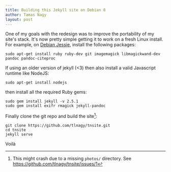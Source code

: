 ```yaml
---
title: Building this Jekyll site on Debian 8
author: Tamas Nagy
layout: post
---
```


One of my goals with the redesign was to improve the portability of my
site's stack. It's now pretty simple getting it to work on a fresh Linux
install. For example, on [Debian Jessie](https://debian.org), install the
following packages:

``` 
sudo apt-get install ruby ruby-dev git imagemagick libmagickwand-dev pandoc pandoc-citeproc
```

If using an older version of jekyll (<3) then also install a valid
Javascript runtime like NodeJS:

```
sudo apt-get install nodejs
```

then install all the required Ruby gems:

```
sudo gem install jekyll -v 2.5.1
sudo gem install exifr rmagick jekyll-pandoc
```

Finally clone the git repo and build the site[^1]:

```
git clone https://github.com/tlnagy/tnsite.git
cd tnsite
jekyll serve
```

Voilà

[^1]: This might crash due to a missing `photos/` directory. See
<https://github.com/tlnagy/tnsite/issues/1>
